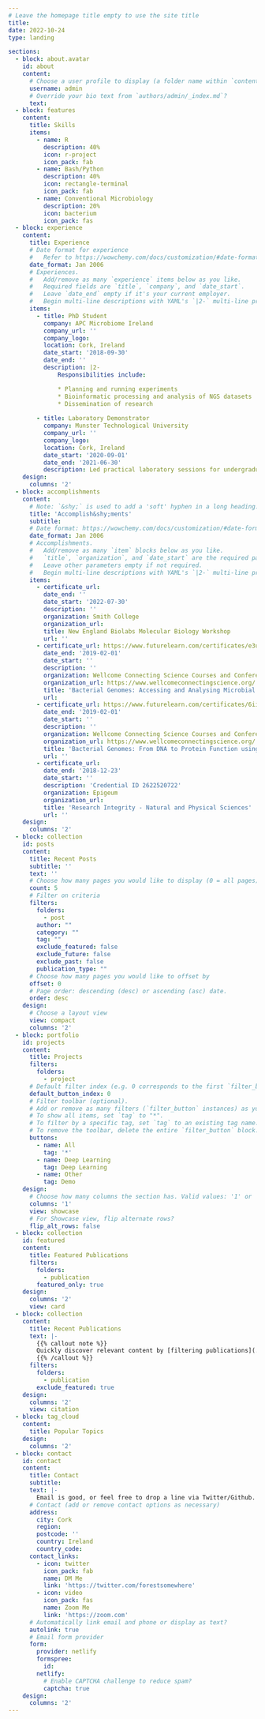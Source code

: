 ```yaml
---
# Leave the homepage title empty to use the site title
title:
date: 2022-10-24
type: landing

sections:
  - block: about.avatar
    id: about
    content:
      # Choose a user profile to display (a folder name within `content/authors/`)
      username: admin
      # Override your bio text from `authors/admin/_index.md`?
      text:
  - block: features
    content:
      title: Skills
      items:
        - name: R
          description: 40%
          icon: r-project
          icon_pack: fab
        - name: Bash/Python
          description: 40%
          icon: rectangle-terminal
          icon_pack: fab
        - name: Conventional Microbiology
          description: 20%
          icon: bacterium
          icon_pack: fas
  - block: experience
    content:
      title: Experience
      # Date format for experience
      #   Refer to https://wowchemy.com/docs/customization/#date-format
      date_format: Jan 2006
      # Experiences.
      #   Add/remove as many `experience` items below as you like.
      #   Required fields are `title`, `company`, and `date_start`.
      #   Leave `date_end` empty if it's your current employer.
      #   Begin multi-line descriptions with YAML's `|2-` multi-line prefix.
      items:
        - title: PhD Student
          company: APC Microbiome Ireland
          company_url: ''
          company_logo: 
          location: Cork, Ireland
          date_start: '2018-09-30'
          date_end: ''
          description: |2-
              Responsibilities include:

              * Planning and running experiments
              * Bioinformatic processing and analysis of NGS datasets
              * Dissemination of research
           
        - title: Laboratory Demonstrator
          company: Munster Technological University
          company_url: ''
          company_logo: 
          location: Cork, Ireland
          date_start: '2020-09-01'
          date_end: '2021-06-30'
          description: Led practical laboratory sessions for undergraduate students.
    design:
      columns: '2'
  - block: accomplishments
    content:
      # Note: `&shy;` is used to add a 'soft' hyphen in a long heading.
      title: 'Accomplish&shy;ments'
      subtitle:
      # Date format: https://wowchemy.com/docs/customization/#date-format
      date_format: Jan 2006
      # Accomplishments.
      #   Add/remove as many `item` blocks below as you like.
      #   `title`, `organization`, and `date_start` are the required parameters.
      #   Leave other parameters empty if not required.
      #   Begin multi-line descriptions with YAML's `|2-` multi-line prefix.
      items:
        - certificate_url:
          date_end: ''
          date_start: '2022-07-30'
          description: ''
          organization: Smith College
          organization_url:
          title: New England Biolabs Molecular Biology Workshop
          url: ''
        - certificate_url: https://www.futurelearn.com/certificates/e3ul19t
          date_end: '2019-02-01'
          date_start: ''
          description: ''
          organization: Wellcome Connecting Science Courses and Conferences
          organization_url: https://www.wellcomeconnectingscience.org/
          title: 'Bacterial Genomes: Accessing and Analysing Microbial Genome Data'
          url: 
        - certificate_url: https://www.futurelearn.com/certificates/6iisgjm
          date_end: '2019-02-01'
          date_start: ''
          description: ''
          organization: Wellcome Connecting Science Courses and Conferences
          organization_url: https://www.wellcomeconnectingscience.org/
          title: 'Bacterial Genomes: From DNA to Protein Function using Bioinformatics'
          url: ''
        - certificate_url: 
          date_end: '2018-12-23'
          date_start: ''
          description: 'Credential ID 2622520722'
          organization: Epigeum
          organization_url: 
          title: 'Research Integrity - Natural and Physical Sciences'
          url: ''
    design:
      columns: '2'
  - block: collection
    id: posts
    content:
      title: Recent Posts
      subtitle: ''
      text: ''
      # Choose how many pages you would like to display (0 = all pages)
      count: 5
      # Filter on criteria
      filters:
        folders:
          - post
        author: ""
        category: ""
        tag: ""
        exclude_featured: false
        exclude_future: false
        exclude_past: false
        publication_type: ""
      # Choose how many pages you would like to offset by
      offset: 0
      # Page order: descending (desc) or ascending (asc) date.
      order: desc
    design:
      # Choose a layout view
      view: compact
      columns: '2'
  - block: portfolio
    id: projects
    content:
      title: Projects
      filters:
        folders:
          - project
      # Default filter index (e.g. 0 corresponds to the first `filter_button` instance below).
      default_button_index: 0
      # Filter toolbar (optional).
      # Add or remove as many filters (`filter_button` instances) as you like.
      # To show all items, set `tag` to "*".
      # To filter by a specific tag, set `tag` to an existing tag name.
      # To remove the toolbar, delete the entire `filter_button` block.
      buttons:
        - name: All
          tag: '*'
        - name: Deep Learning
          tag: Deep Learning
        - name: Other
          tag: Demo
    design:
      # Choose how many columns the section has. Valid values: '1' or '2'.
      columns: '1'
      view: showcase
      # For Showcase view, flip alternate rows?
      flip_alt_rows: false
  - block: collection
    id: featured
    content:
      title: Featured Publications
      filters:
        folders:
          - publication
        featured_only: true
    design:
      columns: '2'
      view: card
  - block: collection
    content:
      title: Recent Publications
      text: |-
        {{% callout note %}}
        Quickly discover relevant content by [filtering publications](./publication/).
        {{% /callout %}}
      filters:
        folders:
          - publication
        exclude_featured: true
    design:
      columns: '2'
      view: citation
  - block: tag_cloud
    content:
      title: Popular Topics
    design:
      columns: '2'
  - block: contact
    id: contact
    content:
      title: Contact
      subtitle:
      text: |-
        Email is good, or feel free to drop a line via Twitter/Github.
      # Contact (add or remove contact options as necessary)
      address:
        city: Cork
        region:
        postcode: ''
        country: Ireland
        country_code: 
      contact_links:
        - icon: twitter
          icon_pack: fab
          name: DM Me
          link: 'https://twitter.com/forestsomewhere'
        - icon: video
          icon_pack: fas
          name: Zoom Me
          link: 'https://zoom.com'
      # Automatically link email and phone or display as text?
      autolink: true
      # Email form provider
      form:
        provider: netlify
        formspree:
          id:
        netlify:
          # Enable CAPTCHA challenge to reduce spam?
          captcha: true
    design:
      columns: '2'
---
```


